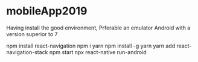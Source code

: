 # mobileApp2019

Having install the good environment,
Prferable an emulator Android with a version superior to 7

npm install react-navigation
npm i yarn
npm install -g yarn
yarn add react-navigation-stack
npm start
npx react-native run-android
